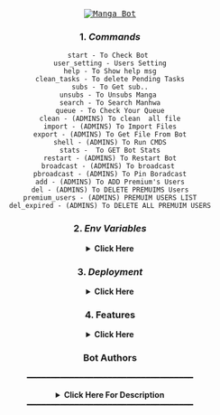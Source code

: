 <p align="center">
    <a href="https://github.com/Dra-Sama/Manhwa-Bot">
        <kbd>
            <img src="https://ik.imagekit.io/jbxs2z512/c02aecb70c3c6a5b1f51ba09e4d2cc70.jpg?updatedAt=1751111979586" alt="Manga Bot">
        </kbd>
    </a>
</p>

<p align="center">
<div align=center>
<p align="center">
<div align=center>




### 1. ***Commands***
```
start - To Check Bot 
user_setting - Users Setting
help - To Show help msg
clean_tasks - To delete Pending Tasks
subs - To Get sub..
unsubs - To Unsubs Manga 
search - To Search Manhwa
queue - To Check Your Queue
clean - (ADMINS) To clean  all file
import - (ADMINS) To Import Files
export - (ADMINS) To Get File From Bot
shell - (ADMINS) To Run CMDS
stats -  To GET Bot Stats
restart - (ADMINS) To Restart Bot
broadcast - (ADMINS) To broadcast 
pbroadcast - (ADMINS) To Pin Boradcast
add - (ADMINS) To ADD Premium's Users
del - (ADMINS) To DELETE PREMUIMS Users
premium_users - (ADMINS) PREMUIM USERS LIST
del_expired - (ADMINS) To DELETE ALL PREMUIM USERS
```

### 2. ***Env Variables***
<details>
    <summary><b>Click Here</b></summary>
    <code>API_ID</code>: <b><i>Get this value from my.telegram.org</i></b><br>
    <code>API_HASH</code>: <b><i>Get this value from my.telegram.org</i></b><br>
    <code>BOT_TOKEN</code>: <b><i>Make a bot from @BotFather and enter the token here.</i></b><br>
    <code>LOG_CHANNEL</code>: <b><i>[Optional] Channel ID Of Log Channel</i></b><br>
    <code>UPDATE_CHANNEL</code>: <b><i>[Optional] Channel ID Of Updates Channel Where you will get news about lastest chapter</i></b><br>
    <code>DB_URL</code>: <b><i>MongoDB Url, get from mongodb.com </i></b><br>
    <code>ADMINS</code>: <b><i>[Optional] Admins Users Which can get acess to bot settings</i></b><br>
    <code>IS_PRIVATE</code>: <b><i>[Optional] True Or None, if Bot is for admins only</i></b><br>
    <code>WEBS_HOST</code>: <b><i>[Optional] True, if You host at Koyeb and Render or None for Vps</i></b><br>
    <code>FORCE_SUB_CHANNEL</code>: <b><i>[Optional] Create a new channel (public), copy username wihtout t.me/</i></b><br>
    <code>SHORTENER</code>: <b><i>[Optional] True, If you want add shornter at bot...</i></b><br>
    <code>SHORTENER_API</code>: <b><i>[Optional] Shortener Developer API, put {} for url..</i></b><br>
    <code>DURATION</code>: <b><i>[Optional] Shortener duration, at hours</i></b><br>
</details>

### 3. ***Deployment***
<details>
    <summary><b>Click Here</b></summary>
    <ul type="arrow">
        <li>
            <details>
                <summary><b>Deploy on Heroku</b></summary>
                <b>BEFORE YOU DEPLOY ON HEROKU, YOU SHOULD FORK THE REPO AND CHANGE ITS NAME TO ANYTHING ELSE</b><br>
                <a href="https://heroku.com/deploy">
                    <img src="https://www.herokucdn.com/deploy/button.svg" alt="Deploy to Heroku">
                </a><br>
            </details>
        </li>
        <li>
            <details>
                <summary><b>Deploy on Koyeb</b></summary>
                The fastest way to deploy the application is to click the <b>Deploy to Koyeb</b> button below.<br>
                <a href="https://app.koyeb.com/deploy?type=git&repository=github.com/Dra-Sama/Manhwa-Bot&name=mangabot">
                    <img src="https://www.koyeb.com/static/images/deploy/button.svg" alt="Deploy to Koyeb">
                </a><br>
            </details>
        </li>
        <li>
            <details>
                <summary><b>Deploy on Vps</b></summary>
                <b>BEFORE YOU DEPLOY ON VPS, YOU SHOULD FORK THE REPO AND CHANGE ITS NAME TO ANYTHING ELSE</b><br><br>
                - Clone this repo:
                    <pre>git clone https://github.com/Dra-Sama/Manhwa-Bot MB && cd MB</pre>
                - Install docker.io 
                    <pre>sudo apt get docker.io</pre>
                - Build Docker 
                    <pre>sudo docker build . -t mangabot</pre>
                - Run The Docker
                    <pre>sudo docker run mangabot</pre>
                - To Stop Docker 
                    <pre> sudo docker ps</pre>
                    - Get container id
                    <pre>sudo docker stop id</pre>
            </details>
        </li>
    </ul>
</details>

### 4. **Features**
<details>
    <summary><b>Click Here</b></summary>
    <b>
    ▸ Thumbnail (as per your need)<br>
    ▸ First & last page banners inside PDF<br>
    ▸ Format based on your channel style<br>
    ▸ Custom captions [HTML support]<br>
    ▸ Merge multiple chapters (2, 5, 10+ for flawless undisturbed experience)<br>
    ▸ Password-protected PDFs (set your channel name)<br>
    ▸ Cache/Dump channel (get files directly in your desired channel)<br>
    </b>
</details>


### **Bot Authors**
━━━━━━━━━━━━━━━━━━━━━━━━━━━━━━━━━━━
<details>
    <summary><b>Click Here For Description</b></summary>
    <table>
        <tr>
            <td align="center">
                <a href="https://github.com/Dra-Sama">
                    <img width="200" src="https://avatars.githubusercontent.com/u/106417401" alt="Dra Sama">
                </a>
                <br />
                <b>Dra Sama</b>
            </td>
            <td align="center">
                <a href="https://telegram.me/Shanks_Kun">
                    <img width="200" src="https://ik.imagekit.io/jbxs2z512/photo_2025-05-15_20-43-41.jpg?updatedAt=1751970727124" alt="Shanks Kun">
                </a>
                <br />
                <b>Shanks Kun</b>
            </td>
        </tr>
    </table>
    <font style="font-size: xx-large; font-family: 'Segoe UI', Tahoma, Geneva, Verdana, sans-serif;">
        <b>=> Thanks To <a href="https://github.com/Dra-sama/Manhwa-Bot/graphs/contributors">The Contributors</a> Who Helped In Making Manga Bot Useful And Powerful 🖤 </b><br>
    </font>
</details>
━━━━━━━━━━━━━━━━━━━━━━━━━━━━━━━━━━━



